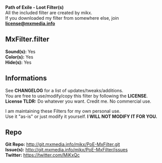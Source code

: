 **Path of Exile - Loot Filter(s)**  
All the included filter are created by mikx.  
If you downloaded my filter from somewhere else, join **license@mxmedia.info**   

## MxFilter.filter  
**Sound(s):** Yes  
**Color(s):** Yes  
**Hide(s):** Yes  

## Informations

See **CHANGELOG** for a list of updates/tweaks/additions.  
You are free to use/modify/copy this filter by following the **LICENSE**.  
**License TLDR:** Do whatever you want. Credit me. No commercial use.  

I am maintaining these Filters for my own personal use.  
Use it "as-is" or just modify it yourself. **I WILL NOT MODIFY IT FOR YOU.**  

## Repo

**Git Repo:** http://git.mxmedia.info/mikx/PoE-MxFilter.git  
**Issue(s):** http://git.mxmedia.info/mikx/PoE-MxFilter/issues  
**Twitter:** https://twitter.com/MiKxQc  
